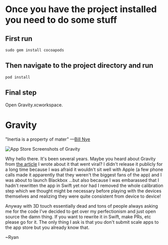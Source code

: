 # Once you have the project installed you need to do some stuff
## First run
```
sudo gem install cocoapods
```
## Then navigate to the project directory and run
```
pod install
```
## Final step
Open Gravity.xcworkspace.

# Gravity
"Inertia is a property of mater" —[Bill Nye](https://www.youtube.com/watch?v=d1cTahX4vnM)

![App Store Screenshots of Gravity](https://github.com/warpling/Gravity/blob/master/assets/images/Gravity%20App%20Store%20Screens.png)

Why hello there. It's been several years. Maybe you heard about Gravity from [the article](https://medium.com/swlh/turning-the-iphone-6s-into-a-digital-scale-f2197dc2b6e7) I wrote about it that went viral? I didn't release it publicly for a long time because I was afraid it wouldn't sit well with Apple (a few phone calls made it apparently that they weren't the biggest fans of the app) and I was about to launch Blackbox …but also because I was embarassed that I hadn't rewritten the app in Swift yet nor had I removed the whole calibration step which we thought might be necessary before playing with the devices themselves and realizing they were quite consistent from device to device! 

Anyway with 3D touch essentially dead and tons of people always asking me for the code I've decided to get over my perfectionism and just open source the damn thing. If you want to rewrite it in Swift, make PRs, etc please go for it. The only thing I ask is that you don't submit scale apps to the app store but you already know that. 

~Ryan
